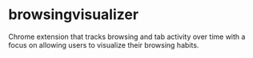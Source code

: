 # browsingvisualizer
Chrome extension that tracks browsing and tab activity over time with a focus on allowing users to visualize their browsing habits.
